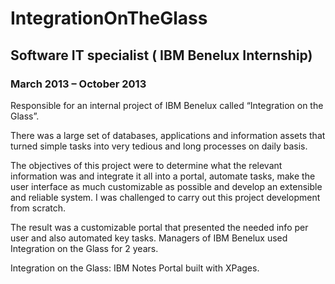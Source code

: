 # IntegrationOnTheGlass

## Software IT specialist ( IBM Benelux Internship)

### March 2013 – October 2013

Responsible for an internal project of IBM Benelux called “Integration on the Glass”.

There was a large set of databases, applications and information assets that turned simple tasks into very tedious and long processes on daily basis.

The objectives of this project were to determine what the relevant information was and integrate it all into a portal, automate tasks, make the user interface as much customizable as possible and develop an extensible and reliable system. I was challenged to carry out this project development from scratch.

The result was a customizable portal that presented the needed info per user and also automated key tasks. Managers of IBM Benelux used Integration on the Glass for 2 years.

Integration on the Glass: IBM Notes Portal built with XPages.
